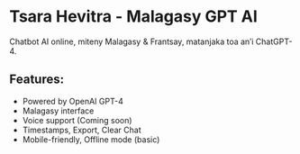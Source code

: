 # Tsara Hevitra - Malagasy GPT AI

Chatbot AI online, miteny Malagasy & Frantsay, matanjaka toa an’i ChatGPT-4.

## Features:
- Powered by OpenAI GPT-4
- Malagasy interface
- Voice support (Coming soon)
- Timestamps, Export, Clear Chat
- Mobile-friendly, Offline mode (basic)
